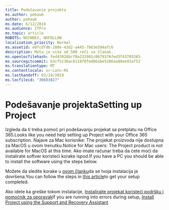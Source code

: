 ```yaml
---
title: Podešavanje projekta
ms.author: pebaum
author: pebaum
ms.date: 6/12/2018
ms.audience: ITPro
ms.topic: article
ROBOTS: NOINDEX, NOFOLLOW
localization_priority: Normal
ms.assetid: e0fcdfdb-288e-43d2-a445-7b63e594afc6
description: Meta je više od 500 reči za članak.
ms.openlocfilehash: fed43928bcf8a232901c0679376fed3f43705265
ms.sourcegitcommit: b3cf5130ac8118f0fed66abe5286aa80ee91af52
ms.translationtype: MT
ms.contentlocale: sr-Latn-RS
ms.lasthandoff: 03/19/2019
ms.locfileid: "30683827"
---
```

# <a name="setting-up-project"></a><span data-ttu-id="f955a-103">Podešavanje projekta</span><span class="sxs-lookup"><span data-stu-id="f955a-103">Setting up Project</span></span>

<span data-ttu-id="f955a-104">Izgleda da ti treba pomoć pri podešavanju projekat sa pretplatu na Office 365.</span><span class="sxs-lookup"><span data-stu-id="f955a-104">Looks like you need help setting up Project with your Office 365 subscription.</span></span>
<span data-ttu-id="f955a-105">Najave za Mac korisnike: The projekat proizvoda nije dostupna za MacOS u ovom trenutku.</span><span class="sxs-lookup"><span data-stu-id="f955a-105">Notice for Mac users: The Project product is not available for MacOS at this time.</span></span> <span data-ttu-id="f955a-106">Ako imate računar treba da ćete moći da instalirate softver koristeći korake ispod.</span><span class="sxs-lookup"><span data-stu-id="f955a-106">If you have a PC you should be able to install the software using the steps below.</span></span>
  
<span data-ttu-id="f955a-107">Možete da sledite korake u [ovom članku](https://support.office.com/article/7059249b-d9fe-4d61-ab96-5c5bf435f281.aspx)da se tvoja instalacija je dovršena.</span><span class="sxs-lookup"><span data-stu-id="f955a-107">You can follow the steps in [this article](https://support.office.com/article/7059249b-d9fe-4d61-ab96-5c5bf435f281.aspx)to get your setup completed.</span></span>
  
<span data-ttu-id="f955a-108">Ako idete ka greške tokom instalacije, [Instalirajte projekat koristeći podršku i pomoćnik za oporavak](https://aka.ms/SaRA-ProjectSetupScenario)</span><span class="sxs-lookup"><span data-stu-id="f955a-108">If you are running into errors during setup, [Install Project using the Support and Recovery Assistant](https://aka.ms/SaRA-ProjectSetupScenario)</span></span>
